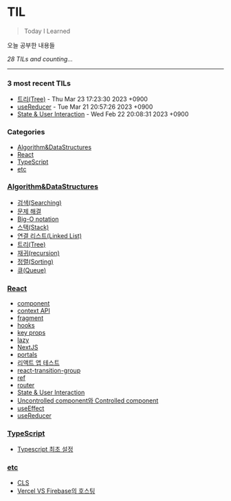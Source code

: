 # TIL
> Today I Learned

오늘 공부한 내용들


_28 TILs and counting..._

---

### 3 most recent TILs

- [트리(Tree)](Algorithm&DataStructures/이진탐색트리(BinarySearchTree).md) - Thu Mar 23 17:23:30 2023 +0900
- [useReducer](React/useReducer.md) - Tue Mar 21 20:57:26 2023 +0900
- [State & User Interaction](React/state&user-interaction.md) - Wed Feb 22 20:08:31 2023 +0900

### Categories

- [Algorithm&DataStructures](#Algorithm&DataStructures)
- [React](#React)
- [TypeScript](#TypeScript)
- [etc](#etc)

### [Algorithm&DataStructures](#Algorithm&DataStructures)
- [검색(Searching)](Algorithm&DataStructures/검색(Searching).md)
- [문제 해결](Algorithm&DataStructures/문제해결.md)
- [Big-O notation](Algorithm&DataStructures/빅오표기법(Big-O_notation).md)
- [스택(Stack)](Algorithm&DataStructures/스택(Stack).md)
- [연결 리스트(Linked List)](Algorithm&DataStructures/연결리스트(LinkedList).md)
- [트리(Tree)](Algorithm&DataStructures/이진탐색트리(BinarySearchTree).md)
- [재귀(recursion)](Algorithm&DataStructures/재귀(Recursion).md)
- [정렬(Sorting)](Algorithm&DataStructures/정렬(Sorting).md)
- [큐(Queue)](Algorithm&DataStructures/큐(Queue).md)

### [React](#React)
- [component](React/component.md)
- [context API](React/context.md)
- [fragment](React/fragment.md)
- [hooks](React/hooks.md)
- [key props](React/key.md)
- [lazy](React/lazy.md)
- [NextJS](React/nextjs.md)
- [portals](React/portals.md)
- [리액트 앱 테스트](React/react-app-test.md)
- [react-transition-group](React/react-transition-group.md)
- [ref](React/ref.md)
- [router](React/router.md)
- [State & User Interaction](React/state&user-interaction.md)
- [Uncontrolled component와 Controlled component](React/uncontrolled-component&controlled-omponent.md)
- [useEffect](React/useEffeact.md)
- [useReducer](React/useReducer.md)

### [TypeScript](#TypeScript)
- [Typescript 최초 설정](TypeScript/setting.md)

### [etc](#etc)
- [CLS](etc/CLS.md)
- [Vercel VS Firebase의 호스팅](etc/Vercl-VS-Firebase-Hosting.md)


